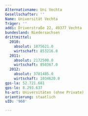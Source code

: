 ```yaml
---
Alternativname: Uni Vechta
Gesellschafter: ''
Name: Universität Vechta
Träger: ''
addi: Driverstraße 22, 49377 Vechta
bundesland: Niedersachsen
drittmittel:
  2010:
    absolut: 1875621.0
    wirtschaft: 853216.0
  2011:
    absolut: 2172500.0
    wirtschaft: 850367.0
  2012:
    absolut: 3781485.0
    wirtschaft: 1034620.0
gps-la: 52.721.681
gps-lo: 8.293.637
hs-art: Universitäten (ohne Private)
orientierung: staatlich
uID: '960'

---
```


